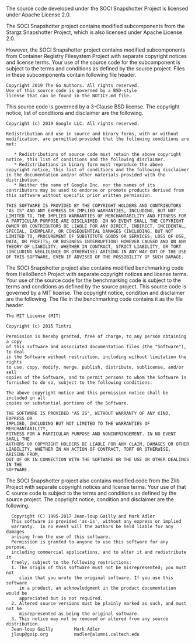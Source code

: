 The source code developed under the SOCI Snapshotter Project is licensed under Apache License 2.0.

The SOCI Snapshotter project contains modified subcomponents from the Stargz Snapshotter Project, which is also
licensed under Apache License 2.0.

However, the SOCI Snapshotter project contains modified subcomponents from Container Registry Filesystem Project with separate
copyright notices and license terms. Your use of the source code for the subcomponent is subject to the terms and conditions as
defined by the source project. Files in these subcomponents contain following file header.

```
Copyright 2019 The Go Authors. All rights reserved.
Use of this source code is governed by a BSD-style
license that can be found in the NOTICE.md file.
```

This source code is governed by a 3-Clause BSD license. The copyright notice, list of conditions and disclaimer are the following.

```
Copyright (c) 2019 Google LLC. All rights reserved.

Redistribution and use in source and binary forms, with or without
modification, are permitted provided that the following conditions are
met:

   * Redistributions of source code must retain the above copyright
notice, this list of conditions and the following disclaimer.
   * Redistributions in binary form must reproduce the above
copyright notice, this list of conditions and the following disclaimer
in the documentation and/or other materials provided with the
distribution.
   * Neither the name of Google Inc. nor the names of its
contributors may be used to endorse or promote products derived from
this software without specific prior written permission.

THIS SOFTWARE IS PROVIDED BY THE COPYRIGHT HOLDERS AND CONTRIBUTORS
"AS IS" AND ANY EXPRESS OR IMPLIED WARRANTIES, INCLUDING, BUT NOT
LIMITED TO, THE IMPLIED WARRANTIES OF MERCHANTABILITY AND FITNESS FOR
A PARTICULAR PURPOSE ARE DISCLAIMED. IN NO EVENT SHALL THE COPYRIGHT
OWNER OR CONTRIBUTORS BE LIABLE FOR ANY DIRECT, INDIRECT, INCIDENTAL,
SPECIAL, EXEMPLARY, OR CONSEQUENTIAL DAMAGES (INCLUDING, BUT NOT
LIMITED TO, PROCUREMENT OF SUBSTITUTE GOODS OR SERVICES; LOSS OF USE,
DATA, OR PROFITS; OR BUSINESS INTERRUPTION) HOWEVER CAUSED AND ON ANY
THEORY OF LIABILITY, WHETHER IN CONTRACT, STRICT LIABILITY, OR TORT
(INCLUDING NEGLIGENCE OR OTHERWISE) ARISING IN ANY WAY OUT OF THE USE
OF THIS SOFTWARE, EVEN IF ADVISED OF THE POSSIBILITY OF SUCH DAMAGE.
```

The SOCI Snapshotter project also contains modified benchmarking code from HelloBench Project with separate copyright notices and license terms.
Your use of the source code for the benchmarking code is subject to the terms and conditions as defined by the source project. This source code
is governed by a MIT license. The copyright notice, condition and disclaimer are the following. The file in the benchmarking code contains it as
the file header.

```
The MIT License (MIT)

Copyright (c) 2015 Tintri

Permission is hereby granted, free of charge, to any person obtaining a copy
of this software and associated documentation files (the "Software"), to deal
in the Software without restriction, including without limitation the rights
to use, copy, modify, merge, publish, distribute, sublicense, and/or sell
copies of the Software, and to permit persons to whom the Software is
furnished to do so, subject to the following conditions:

The above copyright notice and this permission notice shall be included in all
copies or substantial portions of the Software.

THE SOFTWARE IS PROVIDED "AS IS", WITHOUT WARRANTY OF ANY KIND, EXPRESS OR
IMPLIED, INCLUDING BUT NOT LIMITED TO THE WARRANTIES OF MERCHANTABILITY,
FITNESS FOR A PARTICULAR PURPOSE AND NONINFRINGEMENT. IN NO EVENT SHALL THE
AUTHORS OR COPYRIGHT HOLDERS BE LIABLE FOR ANY CLAIM, DAMAGES OR OTHER
LIABILITY, WHETHER IN AN ACTION OF CONTRACT, TORT OR OTHERWISE, ARISING FROM,
OUT OF OR IN CONNECTION WITH THE SOFTWARE OR THE USE OR OTHER DEALINGS IN THE
SOFTWARE.
```

The SOCI Snapshotter project also contains modified code from the Zlib Project with separate copyright notices and license terms.
Your use of that C source code is subject to the terms and conditions as defined by the source project. The copyright notice,
condition and disclaimer are the following.

```
  Copyright (C) 1995-2017 Jean-loup Gailly and Mark Adler
  This software is provided 'as-is', without any express or implied
  warranty.  In no event will the authors be held liable for any damages
  arising from the use of this software.
  Permission is granted to anyone to use this software for any purpose,
  including commercial applications, and to alter it and redistribute it
  freely, subject to the following restrictions:
  1. The origin of this software must not be misrepresented; you must not
     claim that you wrote the original software. If you use this software
     in a product, an acknowledgment in the product documentation would be
     appreciated but is not required.
  2. Altered source versions must be plainly marked as such, and must not be
     misrepresented as being the original software.
  3. This notice may not be removed or altered from any source distribution.
  Jean-loup Gailly        Mark Adler
  jloup@gzip.org          madler@alumni.caltech.edu
```